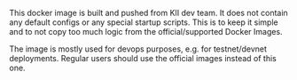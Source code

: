 This docker image is built and pushed from KII dev team. It does not contain any default configs or any special startup scripts. 
This is to keep it simple and to not copy too much logic from the official/supported Docker Images.

The image is mostly used for devops purposes, e.g. for testnet/devnet deployments. Regular users should use the official images instead of this one.